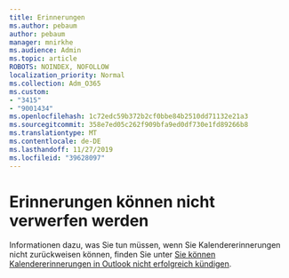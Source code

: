 ```yaml
---
title: Erinnerungen
ms.author: pebaum
author: pebaum
manager: mnirkhe
ms.audience: Admin
ms.topic: article
ROBOTS: NOINDEX, NOFOLLOW
localization_priority: Normal
ms.collection: Adm_O365
ms.custom:
- "3415"
- "9001434"
ms.openlocfilehash: 1c72edc59b372b2cf0bbe84b2510dd71132e21a3
ms.sourcegitcommit: 358e7ed05c262f909bfa9ed0df730e1fd89266b8
ms.translationtype: MT
ms.contentlocale: de-DE
ms.lasthandoff: 11/27/2019
ms.locfileid: "39628097"
---
```

# <a name="cannot-dismiss-reminders"></a>Erinnerungen können nicht verwerfen werden

Informationen dazu, was Sie tun müssen, wenn Sie Kalendererinnerungen nicht zurückweisen können, finden Sie unter [Sie können Kalendererinnerungen in Outlook nicht erfolgreich kündigen](https://docs.microsoft.com/exchange/troubleshoot/calendar-reminders/cannot-dismiss-outlook-calendar-reminders).

